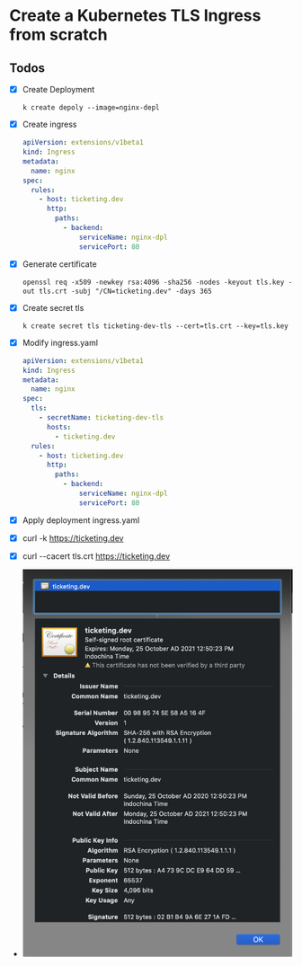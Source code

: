 # Create a Kubernetes TLS Ingress from scratch

## Todos

- [x] Create Deployment

    ```shell
    k create depoly --image=nginx-depl
    ```
- [x] Create ingress
    ```yaml
    apiVersion: extensions/v1beta1
    kind: Ingress
    metadata:
      name: nginx
    spec:
      rules:
        - host: ticketing.dev
          http:
            paths:
              - backend:
                  serviceName: nginx-dpl
                  servicePort: 80
    ```

- [x] Generate certificate

    ```shell
    openssl req -x509 -newkey rsa:4096 -sha256 -nodes -keyout tls.key -out tls.crt -subj "/CN=ticketing.dev" -days 365
    ```

- [x] Create secret tls

    ```shell
    k create secret tls ticketing-dev-tls --cert=tls.crt --key=tls.key
    ```

- [x] Modify ingress.yaml

    ```yaml
    apiVersion: extensions/v1beta1
    kind: Ingress
    metadata:
      name: nginx
    spec:
      tls:
        - secretName: ticketing-dev-tls
          hosts:
            - ticketing.dev
      rules:
        - host: ticketing.dev
          http:
            paths:
              - backend:
                  serviceName: nginx-dpl
                  servicePort: 80
    ```

- [x] Apply deployment ingress.yaml
- [x] curl -k https://ticketing.dev
- [x] curl --cacert tls.crt https://ticketing.dev
- ![picture](cert.png)
